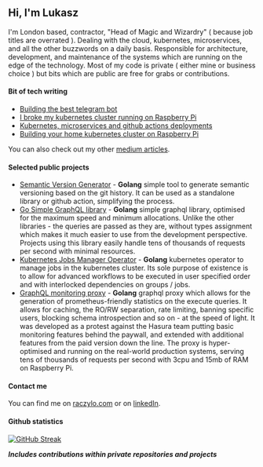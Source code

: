 ## Hi, I'm Lukasz

I'm London based, contractor, "Head of Magic and Wizardry" ( because job titles are overrated ).
Dealing with the cloud, kubernetes, microservices, and all the other buzzwords on a daily basis. Responsible for architecture, development, and maintenance of the systems which are running on the edge of the technology.
Most of my code is private ( either mine or business choice ) but bits which are public are free for grabs or contributions.

#### Bit of tech writing

* [Building the best telegram bot](https://itnext.io/building-best-telegram-bot-bbf905d09d74)
* [I broke my kubernetes cluster running on Raspberry Pi](https://itnext.io/i-broke-my-kubernetes-cluster-running-on-raspberry-pi-355234a24d)
* [Kubernetes, microservices and github actions deployments](https://itnext.io/unified-microservices-builds-using-github-actions-3442c4ee175e)
* [Building your home kubernetes cluster on Raspberry Pi](https://itnext.io/building-your-home-raspberry-pi-kubernetes-cluster-14eeeb3c521e)

You can also check out my other [medium articles](https://blog.raczylo.com/).

#### Selected public projects

* [Semantic Version Generator](https://github.com/lukaszraczylo/semver-generator) - **Golang** simple tool to generate semantic versioning based on the git history. It can be used as a standalone library or github action, simplifying the process.
* [Go Simple GraphQL library](https://github.com/lukaszraczylo/go-simple-graphql) - **Golang** simple graphql library, optimised for the maximum speed and minimum allocations. Unlike the other libraries - the queries are passed as they are, without types assignment which makes it much easier to use from the development perspective. Projects using this library easily handle tens of thousands of requests per second with minimal resources.
* [Kubernetes Jobs Manager Operator](https://github.com/lukaszraczylo/jobs-manager-operator) - **Golang** kubernetes operator to manage jobs in the kubernetes cluster. Its sole purpose of existence is to allow for advanced workflows to be executed in user specified order and with interlocked dependencies on groups / jobs.
* [GraphQL monitoring proxy](https://github.com/lukaszraczylo/graphql-monitoring-proxy) - **Golang** graphql proxy which allows for the generation of prometheus-friendly statistics on the execute queries. It allows for caching, the RO/RW separation, rate limiting, banning specific users, blocking schema introspection and so on - at the speed of light. It was developed as a protest against the Hasura team putting basic monitoring features behind the paywall, and extended with additional features from the paid version down the line. The proxy is hyper-optimised and running on the real-world production systems, serving tens of thousands of requests per second with 3cpu and 15mb of RAM on Raspberry Pi.

#### Contact me

You can find me on [raczylo.com](https://raczylo.com) or on [linkedIn](https://www.linkedin.com/in/lukaszraczylo/).

#### Github statistics

[![GitHub Streak](https://github-readme-streak-stats.herokuapp.com?user=lukaszraczylo)](https://git.io/streak-stats)

***Includes contributions within private repositories and projects***
